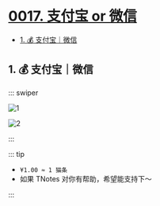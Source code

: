 # [0017. 支付宝 or 微信](https://github.com/Tdahuyou/TNotes.introduction/tree/main/notes/0017.%20%E6%94%AF%E4%BB%98%E5%AE%9D%20or%20%E5%BE%AE%E4%BF%A1)

<!-- region:toc -->

- [1. 💰 支付宝｜微信](#1--支付宝微信)

<!-- endregion:toc -->

## 1. 💰 支付宝｜微信

::: swiper

![1](https://cdn.jsdelivr.net/gh/tnotesjs/imgs@main/2025-05-07-18-39-56.png)

![2](https://cdn.jsdelivr.net/gh/tnotesjs/imgs@main/2025-05-07-18-39-42.png)

:::

::: tip

- `¥1.00 ≈ 1 猫条`
- 如果 TNotes 对你有帮助，希望能支持下～

:::
